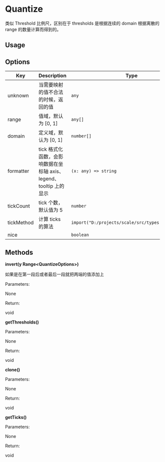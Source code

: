 # Quantize

类似 Threshold 比例尺，区别在于 thresholds 是根据连续的 domain 根据离散的 range 的数量计算而得到的。

## Usage


## Options

| Key | Description | Type | Default|
| ----| ----------- | -----| -------|
| unknown | 当需要映射的值不合法的时候，返回的值 | <code>any</code> | `[]` |
| range | 值域，默认为 [0, 1] | <code>any[]</code> | `[]` |
| domain | 定义域，默认为 [0, 1] | <code>number[]</code> | `[]` |
| formatter | tick 格式化函数，会影响数据在坐标轴 axis、legend、tooltip 上的显示 | <code>(x: any) => string</code> | `[]` |
| tickCount | tick 个数，默认值为 5 | <code>number</code> | `[]` |
| tickMethod | 计算 ticks 的算法 | <code>import("D:/projects/scale/src/types").TickMethod</code> | `[]` |
| nice |  | <code>boolean</code> | `[]` |

## Methods

**invert(y Range&lt;QuantizeOptions&gt;)**

如果是在第一段后或者最后一段就把两端的值添加上

Parameters:

None

Return:

void 

**getThresholds()**


Parameters:

None

Return:

void 

**clone()**


Parameters:

None

Return:

void 

**getTicks()**


Parameters:

None

Return:

void 

